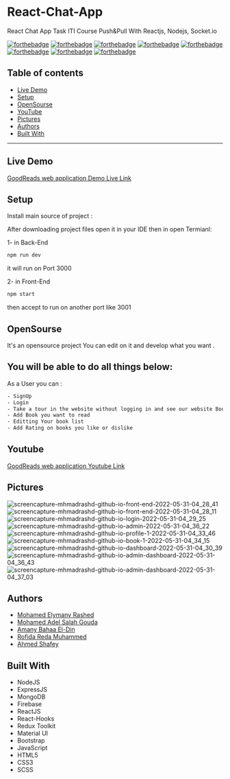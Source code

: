 # React-Chat-App
React Chat App Task ITI Course Push&amp;Pull
With Reactjs, Nodejs, Socket.io

[![forthebadge](https://forthebadge.com/images/badges/built-with-love.svg)](https://forthebadge.com)
[![forthebadge](https://forthebadge.com/images/badges/built-by-developers.svg)](https://forthebadge.com)
[![forthebadge](https://forthebadge.com/images/badges/uses-git.svg)](https://forthebadge.com)
[![forthebadge](https://forthebadge.com/images/badges/made-with-javascript.svg)](https://forthebadge.com)
[![forthebadge](https://forthebadge.com/images/badges/uses-html.svg)](https://forthebadge.com)
[![forthebadge](https://forthebadge.com/images/badges/uses-css.svg)](https://forthebadge.com)
[![forthebadge](https://forthebadge.com/images/badges/powered-by-coffee.svg)](https://forthebadge.com)
[![forthebadge](https://forthebadge.com/images/badges/uses-js.svg)](https://forthebadge.com)

## Table of contents
* [Live Demo](#live-demo)
* [Setup](#setup)
* [OpenSourse](#opensourse)
* [YouTube](#youtube)
* [Pictures](#pictures)
* [Authors](#authors)
* [Built With](#built-with)
***

## Live Demo

[GoodReads web application Demo Live Link](https://mhmadrashd.github.io/front-end/)


## Setup

Install main source of project :

After downloading project files open it in your IDE then in open Termianl:

1- in Back-End

```bash
npm run dev 
```
it will run on Port 3000

2- in Front-End

```bash
npm start 
```
then accept to run on another port like 3001

## OpenSourse

  It's an opensource project You can edit on it and develop what you want .

## You will be able to do all things below:

As a User you can : 

```bash
- SignUp
- Login
- Take a tour in the website without logging in and see our website Books, Authors, Catergories and many features
- Add Book you want to read
- Editting Your book list 
- Add Rating on books you like or dislike
```
## Youtube

[GoodReads web application Youtube Link](https://www.youtube.com/watch?v=TlEd9iaB8MU)

## Pictures

![screencapture-mhmadrashd-github-io-front-end-2022-05-31-04_28_41](https://user-images.githubusercontent.com/26310663/171082801-11d6ec48-c31c-466b-9981-6034c5762d5d.png) ![screencapture-mhmadrashd-github-io-front-end-2022-05-31-04_28_11](https://user-images.githubusercontent.com/26310663/171082893-5abf7eeb-670c-4b94-bfed-7cde9356221a.png)
![screencapture-mhmadrashd-github-io-login-2022-05-31-04_29_25](https://user-images.githubusercontent.com/26310663/171082953-0b6e55f0-bb77-4cba-a9fd-11f055161193.png)
![screencapture-mhmadrashd-github-io-admin-2022-05-31-04_36_22](https://user-images.githubusercontent.com/26310663/171082975-3b432edf-1e9a-4fb1-a9f6-89bf4a5c8017.png)
![screencapture-mhmadrashd-github-io-profile-1-2022-05-31-04_33_46](https://user-images.githubusercontent.com/26310663/171083679-01e65784-9de4-4e4c-a56c-31ef81bbc1f9.png)
![screencapture-mhmadrashd-github-io-book-1-2022-05-31-04_34_15](https://user-images.githubusercontent.com/26310663/171083618-560aae1d-8e6f-4fa7-9404-5d05f5cc8870.png)
![screencapture-mhmadrashd-github-io-dashboard-2022-05-31-04_30_39](https://user-images.githubusercontent.com/26310663/171083669-75a363b4-05fb-44f2-895d-51c5f7ad1a38.png)
![screencapture-mhmadrashd-github-io-admin-dashboard-2022-05-31-04_36_43](https://user-images.githubusercontent.com/26310663/171083966-922698e5-9da9-4bb3-aae3-a01a7f26d08d.png)
![screencapture-mhmadrashd-github-io-admin-dashboard-2022-05-31-04_37_03](https://user-images.githubusercontent.com/26310663/171083979-d135f7ff-24ff-4d6c-a084-fe7cbd351662.png)


## Authors
* [Mohamed Elymany Rashed](https://github.com/mhmadrashd)
* [Mohamed Adel Salah Gouda](https://github.com/Mohamedadelsaleh)
* [Amany Bahaa El-Din](https://github.com/AmanyBahaaEldin)
* [Rofida  Reda Muhammed](https://github.com/RofidaReda1067)
* [Ahmed Shafey](https://github.com/shafey01)

## Built With
* NodeJS
* ExpressJS
* MongoDB
* Firebase
* ReactJS
* React-Hooks
* Redux Toolkit
* Material UI
* Bootstrap
* JavaScript
* HTML5
* CSS3
* SCSS




